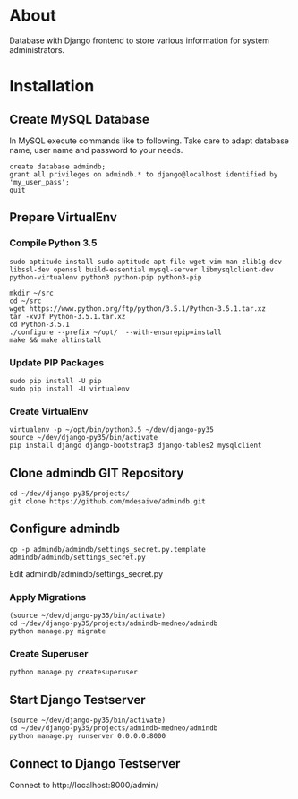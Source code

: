 # About
Database with Django frontend to store various information for system administrators.

# Installation

## Create MySQL Database
In MySQL execute commands like to following. Take care to adapt database name, user name and password to your needs.

    create database admindb;
    grant all privileges on admindb.* to django@localhost identified by 'my_user_pass';
    quit

## Prepare VirtualEnv
### Compile Python 3.5

    sudo aptitude install sudo aptitude apt-file wget vim man zlib1g-dev libssl-dev openssl build-essential mysql-server libmysqlclient-dev python-virtualenv python3 python-pip python3-pip

    mkdir ~/src
    cd ~/src
    wget https://www.python.org/ftp/python/3.5.1/Python-3.5.1.tar.xz
    tar -xvJf Python-3.5.1.tar.xz
    cd Python-3.5.1
    ./configure --prefix ~/opt/  --with-ensurepip=install
    make && make altinstall

### Update PIP Packages

    sudo pip install -U pip
    sudo pip install -U virtualenv

### Create VirtualEnv

    virtualenv -p ~/opt/bin/python3.5 ~/dev/django-py35
    source ~/dev/django-py35/bin/activate
    pip install django django-bootstrap3 django-tables2 mysqlclient

## Clone admindb GIT Repository

    cd ~/dev/django-py35/projects/
    git clone https://github.com/mdesaive/admindb.git

## Configure admindb
    
    cp -p admindb/admindb/settings_secret.py.template admindb/admindb/settings_secret.py

Edit admindb/admindb/settings_secret.py

### Apply Migrations
    
    (source ~/dev/django-py35/bin/activate)
    cd ~/dev/django-py35/projects/admindb-medneo/admindb 
    python manage.py migrate

### Create Superuser
    
    python manage.py createsuperuser

## Start Django Testserver

    (source ~/dev/django-py35/bin/activate)
    cd ~/dev/django-py35/projects/admindb-medneo/admindb
    python manage.py runserver 0.0.0.0:8000

## Connect to Django Testserver

Connect to http://localhost:8000/admin/



